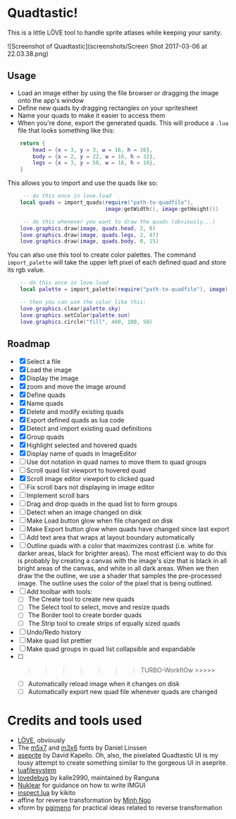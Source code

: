 # Quadtastic!

This is a little LÖVE tool to handle sprite atlases while keeping your sanity.

![Screenshot of Quadtastic](screenshots/Screen Shot 2017-03-06 at 22.03.38.png)


## Usage

 - Load an image either by using the file browser or dragging the image onto the
   app's window
 - Define new quads by dragging rectangles on your spritesheet
 - Name your quads to make it easier to access them
 - When you're done, export the generated quads. This will produce a `.lua` file
   that looks something like this:

```lua
	return {
		head = {x = 3, y = 3, w = 16, h = 16},
		body = {x = 2, y = 22, w = 16, h = 32},
		legs = {x = 3, y = 58, w = 16, h = 16},
	}
```

This allows you to import and use the quads like so:

```lua
	 -- do this once in love.load
	local quads = import_quads(require("path-to-quadfile"), 
							   image:getWidth(), image:getHeight())

	 -- do this whenever you want to draw the quads (obviously...)
	love.graphics.draw(image, quads.head, 2, 0)
	love.graphics.draw(image, quads.legs, 2, 47)
	love.graphics.draw(image, quads.body, 0, 15)
```

You can also use this tool to create color palettes. The command
`import_palette` will take the upper left pixel of each defined quad and store
its rgb value.

```lua
	-- do this once in love.load
	local palette = import_palette(require("path-to-quadfile"), image)

	-- then you can use the color like this:
	love.graphics.clear(palette.sky)
	love.graphics.setColor(palette.sun)
	love.graphics.circle("fill", 400, 100, 50)
```

## Roadmap

 - [x] Select a file
 - [x] Load the image
 - [x] Display the image
 - [x] zoom and move the image around
 - [x] Define quads
 - [x] Name quads
 - [x] Delete and modify existing quads
 - [x] Export defined quads as lua code
 - [x] Detect and import existing quad definitions
 - [x] Group quads
 - [x] Highlight selected and hovered quads
 - [x] Display name of quads in ImageEditor
 - [ ] Use dot notation in quad names to move them to quad groups
 - [ ] Scroll quad list viewport to hovered quad
 - [x] Scroll image editor viewport to clicked quad
 - [ ] Fix scroll bars not displaying in image editor
 - [ ] Implement scroll bars
 - [ ] Drag and drop quads in the quad list to form groups
 - [ ] Detect when an image changed on disk
 - [ ] Make Load button glow when file changed on disk
 - [ ] Make Export button glow when quads have changed since last export
 - [ ] Add text area that wraps at layout boundary automatically
 - [ ] Outline quads with a color that maximizes contrast (i.e. white for darker
       areas, black for brighter areas). The most efficient way to do this is
       probably by creating a canvas with the image's size that is black in all
       bright areas of the canvas, and white in all dark areas. When we then
       draw the the outline, we use a shader that samples the pre-processed
       image. The outline uses the color of the pixel that is being outlined.
 - [ ] Add toolbar with tools:
    - [ ] The Create tool to create new quads
    - [ ] The Select tool to select, move and resize quads
    - [ ] The Border tool to create border quads
    - [ ] The Strip tool to create strips of equally sized quads
 - [ ] Undo/Redo history
 - [ ] Make quad list prettier
 - [ ] Make quad groups in quad list collapsible and expandable
 - [ ] >>>>>>> TURBO-WorkflOw >>>>>
	 - [ ] Automatically reload image when it changes on disk
	 - [ ] Automatically export new quad file whenever quads are changed

# Credits and tools used

 - [LÖVE](https://love2d.org/), obviously
 - The [m5x7](https://managore.itch.io/m5x7) and [m3x6](https://managore.itch.io/m3x6)
   fonts by Daniel Linssen
 - [aseprite](https://www.aseprite.org/) by David Kapello.
   Oh, also, the pixelated Quadtastic UI is my lousy attempt to create something
   similar to the gorgeous UI in aseprite.
 - [luafilesystem](https://github.com/keplerproject/luafilesystem)
 - [lovedebug](https://github.com/Ranguna/LOVEDEBUG) by kalle2990, maintained by Ranguna
 - [Nuklear](https://github.com/vurtun/nuklear) for guidance on how to write IMGUI
 - [inspect.lua](http://github.com/kikito/inspect.lua) by kikito
 - affine for reverse transformation by [Minh Ngo](https://github.com/markandgo/simple-transform)
 - xform by [pgimeno](https://love2d.org/forums/viewtopic.php?p=201884#p201884)
   for practical ideas related to reverse transformation
